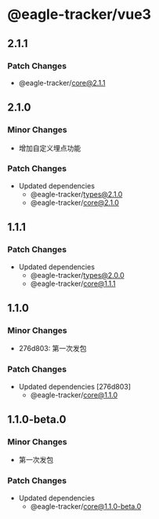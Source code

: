 # @eagle-tracker/vue3

## 2.1.1

### Patch Changes

- @eagle-tracker/core@2.1.1

## 2.1.0

### Minor Changes

- 增加自定义埋点功能

### Patch Changes

- Updated dependencies
  - @eagle-tracker/types@2.1.0
  - @eagle-tracker/core@2.1.0

## 1.1.1

### Patch Changes

- Updated dependencies
  - @eagle-tracker/types@2.0.0
  - @eagle-tracker/core@1.1.1

## 1.1.0

### Minor Changes

- 276d803: 第一次发包

### Patch Changes

- Updated dependencies [276d803]
  - @eagle-tracker/core@1.1.0

## 1.1.0-beta.0

### Minor Changes

- 第一次发包

### Patch Changes

- Updated dependencies
  - @eagle-tracker/core@1.1.0-beta.0
